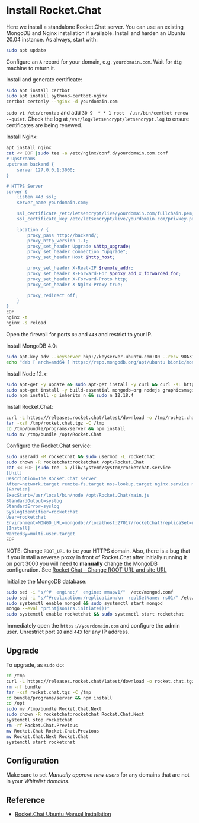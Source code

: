 # Install Rocket.Chat

Here we install a standalone Rocket.Chat server.  You can use an existing MongoDB and Nginx installation if available.  Install and harden an Ubuntu 20.04 instance. As always, start with:

```sh
sudo apt update
```

Configure an `A` record for your domain, e.g. `yourdomain.com`.  Wait for `dig` machine to return it.

Install and generate certificate:

```sh
sudo apt install certbot
sudo apt install python3-certbot-nginx
certbot certonly --nginx -d yourdomain.com
```

`sudo vi /etc/crontab` and add `30 9  * * 1 root  /usr/bin/certbot renew --quiet`.  Check the log at `/var/log/letsencrypt/letsencrypt.log` to ensure certificates are being renewed.

Install Nginx:

```sh
apt install nginx
cat << EOF |sudo tee -a /etc/nginx/conf.d/yourdomain.com.conf
# Upstreams
upstream backend {
    server 127.0.0.1:3000;
}

# HTTPS Server
server {
    listen 443 ssl;
    server_name yourdomain.com;

    ssl_certificate /etc/letsencrypt/live/yourdomain.com/fullchain.pem;
    ssl_certificate_key /etc/letsencrypt/live/yourdomain.com/privkey.pem;

    location / {
        proxy_pass http://backend/;
        proxy_http_version 1.1;
        proxy_set_header Upgrade $http_upgrade;
        proxy_set_header Connection "upgrade";
        proxy_set_header Host $http_host;

        proxy_set_header X-Real-IP $remote_addr;
        proxy_set_header X-Forward-For $proxy_add_x_forwarded_for;
        proxy_set_header X-Forward-Proto http;
        proxy_set_header X-Nginx-Proxy true;

        proxy_redirect off;
    }
}
EOF
nginx -t
nginx -s reload
```

Open the firewall for ports `80` and `443` and restrict to your IP.

Install MongoDB 4.0:

```sh
sudo apt-key adv --keyserver hkp://keyserver.ubuntu.com:80 --recv 9DA31620334BD75D9DCB49F368818C72E52529D4
echo "deb [ arch=amd64 ] https://repo.mongodb.org/apt/ubuntu bionic/mongodb-org/4.0 multiverse" | sudo tee /etc/apt/sources.list.d/mongodb-org-4.0.list
```

Install Node 12.x:

```sh
sudo apt-get -y update && sudo apt-get install -y curl && curl -sL https://deb.nodesource.com/setup_12.x | sudo bash -
sudo apt-get install -y build-essential mongodb-org nodejs graphicsmagick
sudo npm install -g inherits n && sudo n 12.18.4
```

Install Rocket.Chat:

```sh
curl -L https://releases.rocket.chat/latest/download -o /tmp/rocket.chat.tgz
tar -xzf /tmp/rocket.chat.tgz -C /tmp
cd /tmp/bundle/programs/server && npm install
sudo mv /tmp/bundle /opt/Rocket.Chat
```

Configure the Rocket.Chat service:

```sh
sudo useradd -M rocketchat && sudo usermod -L rocketchat
sudo chown -R rocketchat:rocketchat /opt/Rocket.Chat
cat << EOF |sudo tee -a /lib/systemd/system/rocketchat.service
[Unit]
Description=The Rocket.Chat server
After=network.target remote-fs.target nss-lookup.target nginx.service mongod.service
[Service]
ExecStart=/usr/local/bin/node /opt/Rocket.Chat/main.js
StandardOutput=syslog
StandardError=syslog
SyslogIdentifier=rocketchat
User=rocketchat
Environment=MONGO_URL=mongodb://localhost:27017/rocketchat?replicaSet=rs01 MONGO_OPLOG_URL=mongodb://localhost:27017/local?replicaSet=rs01 ROOT_URL=https://yourdomain.com PORT=3000
[Install]
WantedBy=multi-user.target
EOF
```

NOTE: Change `ROOT_URL` to be your HTTPS domain. Also, there is a bug that if you install a reverse proxy in front of Rocket.Chat after initially running it on port 3000 you will need to **manually** change the MongoDB configuration.  See [Rocket Chat - Change ROOT_URL and site URL](https://www.ryadel.com/en/rocket-chat-change-root_url-site-url-rocketchat/)

Initialize the MongoDB database:

```sh
sudo sed -i "s/^#  engine:/  engine: mmapv1/"  /etc/mongod.conf
sudo sed -i "s/^#replication:/replication:\n  replSetName: rs01/" /etc/mongod.conf
sudo systemctl enable mongod && sudo systemctl start mongod
mongo --eval "printjson(rs.initiate())"
sudo systemctl enable rocketchat && sudo systemctl start rocketchat
```

Immediately open the `https://yourdomain.com` and configure the admin user.  Unrestrict port `80` and `443` for any IP address.

## Upgrade

To upgrade, as `sudo` do:

```bash
cd /tmp
curl -L https://releases.rocket.chat/latest/download -o rocket.chat.tgz
rm -rf bundle
tar -xzf rocket.chat.tgz -C /tmp
cd bundle/programs/server && npm install
cd /opt
sudo mv /tmp/bundle Rocket.Chat.Next
sudo chown -R rocketchat:rocketchat Rocket.Chat.Next
systemctl stop rocketchat
rm -rf Rocket.Chat.Previous
mv Rocket.Chat Rocket.Chat.Previous
mv Rocket.Chat.Next Rocket.Chat
systemctl start rocketchat
```

## Configuration

Make sure to set _Manually approve new users_ for any domains that are not in your *Whitelist domains*.

## Reference

- [Rocket.Chat Ubuntu Manual Installation](https://docs.rocket.chat/installation/manual-installation/ubuntu)
